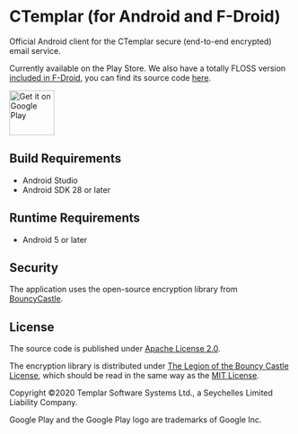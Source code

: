 # CTemplar (for Android and F-Droid)

Official Android client for the CTemplar secure (end-to-end encrypted) email service.

Currently available on the Play Store. We also have a totally FLOSS version [included in F-Droid](https://f-droid.org/packages/com.ctemplar.app.fdroid/), you can find its source code [here](https://github.com/CTemplar/android/tree/fdroid).

<a href='https://play.google.com/store/apps/details?id=mobileapp.ctemplar.com.ctemplarapp.production'><img alt='Get it on Google Play' src='https://play.google.com/intl/en_us/badges/images/generic/en_badge_web_generic.png' height='80px'/></a>

## Build Requirements
+ Android Studio
+ Android SDK 28 or later

## Runtime Requirements
+ Android 5 or later

## Security
The application uses the open-source encryption library from [BouncyCastle](https://github.com/bcgit/bc-java).

## License

The source code is published under [Apache License 2.0](https://www.apache.org/licenses/LICENSE-2.0).

The encryption library is distributed under [The Legion of the Bouncy Castle License](https://www.bouncycastle.org/licence.html), which should be read in the same way as the [MIT License](https://opensource.org/licenses/MIT).

Copyright ©2020 Templar Software Systems Ltd., a Seychelles Limited Liability Company.

Google Play and the Google Play logo are trademarks of Google Inc.
